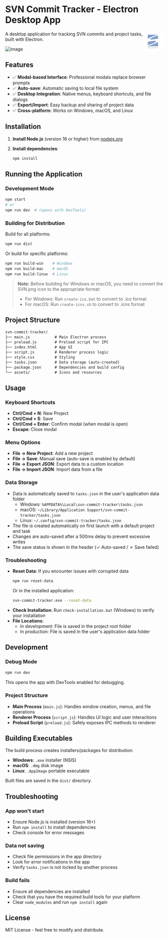 # SVN Commit Tracker - Electron Desktop App

<img src="assets/svn.png" alt="SVN Commit Tracker" width="64" height="64" align="right"/>

A desktop application for tracking SVN commits and project tasks, built with Electron.

![image](https://github.com/user-attachments/assets/2617ff96-be3d-43e6-b7f6-e6bba3cdafb8)


## Features

- ✅ **Modal-based Interface**: Professional modals replace browser prompts
- ✅ **Auto-save**: Automatic saving to local file system
- ✅ **Desktop Integration**: Native menus, keyboard shortcuts, and file dialogs
- ✅ **Export/Import**: Easy backup and sharing of project data
- ✅ **Cross-platform**: Works on Windows, macOS, and Linux

## Installation

1. **Install Node.js** (version 16 or higher) from [nodejs.org](https://nodejs.org/)

2. **Install dependencies**:
   ```bash
   npm install
   ```

## Running the Application

### Development Mode

```bash
npm start
# or
npm run dev  # (opens with DevTools)
```

### Building for Distribution

Build for all platforms:

```bash
npm run dist
```

Or build for specific platforms:

```bash
npm run build-win    # Windows
npm run build-mac    # macOS
npm run build-linux  # Linux
```

> **Note:** Before building for Windows or macOS, you need to convert the SVN.png icon to the appropriate format:
>
> - For Windows: Run `create-ico.bat` to convert to .ico format
> - For macOS: Run `create-icns.sh` to convert to .icns format

## Project Structure

```
svn-commit-tracker/
├── main.js           # Main Electron process
├── preload.js        # Preload script for IPC
├── index.html        # App UI
├── script.js         # Renderer process logic
├── style.css         # Styling
├── tasks.json        # Data storage (auto-created)
├── package.json      # Dependencies and build config
└── assets/           # Icons and resources
```

## Usage

### Keyboard Shortcuts

- **Ctrl/Cmd + N**: New Project
- **Ctrl/Cmd + S**: Save
- **Ctrl/Cmd + Enter**: Confirm modal (when modal is open)
- **Escape**: Close modal

### Menu Options

- **File → New Project**: Add a new project
- **File → Save**: Manual save (auto-save is enabled by default)
- **File → Export JSON**: Export data to a custom location
- **File → Import JSON**: Import data from a file

### Data Storage

- Data is automatically saved to `tasks.json` in the user's application data folder
  - Windows: `%APPDATA%\Local\svn-commit-tracker\tasks.json`
  - macOS: `~/Library/Application Support/svn-commit-tracker/tasks.json`
  - Linux: `~/.config/svn-commit-tracker/tasks.json`
- The file is created automatically on first launch with a default project and task
- Changes are auto-saved after a 500ms delay to prevent excessive writes
- The save status is shown in the header (✓ Auto-saved / ✗ Save failed)

### Troubleshooting

- **Reset Data**: If you encounter issues with corrupted data
  ```bash
  npm run reset-data
  ```
  Or in the installed application:
  ```bash
  svn-commit-tracker.exe --reset-data
  ```
- **Check Installation**: Run `check-installation.bat` (Windows) to verify your installation
- **File Locations**:
  - In development: File is saved in the project root folder
  - In production: File is saved in the user's application data folder

## Development

### Debug Mode

```bash
npm run dev
```

This opens the app with DevTools enabled for debugging.

### Project Structure

- **Main Process** (`main.js`): Handles window creation, menus, and file operations
- **Renderer Process** (`script.js`): Handles UI logic and user interactions
- **Preload Script** (`preload.js`): Safely exposes IPC methods to renderer

## Building Executables

The build process creates installers/packages for distribution:

- **Windows**: `.exe` installer (NSIS)
- **macOS**: `.dmg` disk image
- **Linux**: `.AppImage` portable executable

Built files are saved in the `dist/` directory.

## Troubleshooting

### App won't start

- Ensure Node.js is installed (version 16+)
- Run `npm install` to install dependencies
- Check console for error messages

### Data not saving

- Check file permissions in the app directory
- Look for error notifications in the app
- Verify `tasks.json` is not locked by another process

### Build fails

- Ensure all dependencies are installed
- Check that you have the required build tools for your platform
- Clear `node_modules` and run `npm install` again

## License

MIT License - feel free to modify and distribute.
